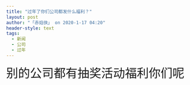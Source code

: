 ```yaml
---
title: "过年了你们公司都发什么福利？"
layout: post
author: "「赤焰侠」 on 2020-1-17 04:20"
header-style: text
tags:
  - 新闻
  - 公司
  - 过年
---
```


<head></head>
<body>
 <font size="6">别的公司都有抽奖活动福利你们呢</font>
 <br>
</body>


